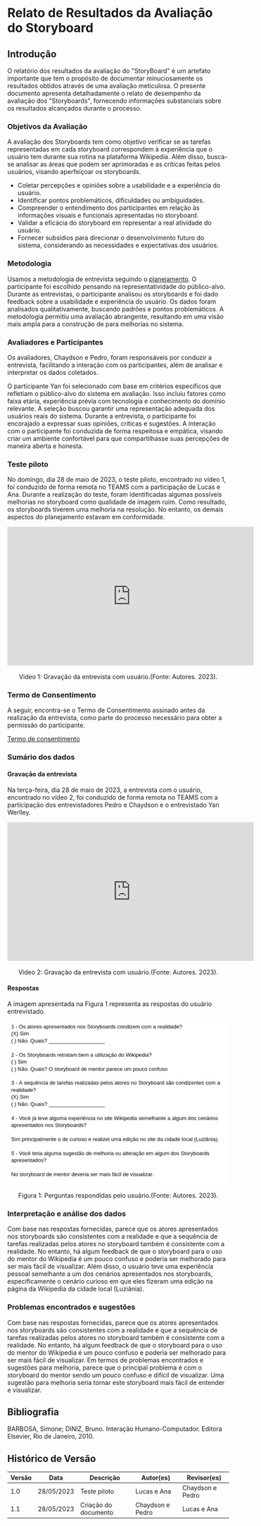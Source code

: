 # Relato de Resultados da Avaliação do Storyboard

## Introdução

O relatório dos resultados da avaliação do "StoryBoard" é um artefato importante que tem o propósito de documentar minuciosamente os resultados obtidos através de uma avaliação meticulosa. O presente documento apresenta detalhadamente o relato de desempenho da avaliação dos "Storyboards", fornecendo informações substanciais sobre os resultados alcançados durante o processo.

### Objetivos da Avaliação

A avaliação dos Storyboards tem como objetivo verificar se as tarefas representadas em cada storyboard correspondem à experiência que o usuário tem durante sua rotina na plataforma Wikipedia. Além disso, busca-se analisar as áreas que podem ser aprimoradas e as críticas feitas pelos usuários, visando aperfeiçoar os storyboards.

- Coletar percepções e opiniões sobre a usabilidade e a experiência do usuário.
- Identificar pontos problemáticos, dificuldades ou ambiguidades.
- Compreender o entendimento dos participantes em relação às informações visuais e funcionais apresentadas no storyboard.
- Validar a eficácia do storyboard em representar a real atividade do usuário.
- Fornecer subsídios para direcionar o desenvolvimento futuro do sistema, considerando as necessidades e expectativas dos usuários.

### Metodologia

Usamos a metodologia de entrevista seguindo o [planejamento](relatoDosResultadosStoryBoard.md). O participante foi escolhido pensando na representatividade do público-alvo. Durante as entrevistas, o participante analisou os storyboards e foi dado feedback sobre a usabilidade e experiência do usuário. Os dados foram analisados qualitativamente, buscando padrões e pontos problemáticos. A metodologia permitiu uma avaliação abrangente, resultando em uma visão mais ampla para a construção de para melhorias no sistema.

### Avaliadores e Participantes

Os avaliadores, Chaydson e Pedro, foram responsáveis por conduzir a entrevista, facilitando a interação com os participantes, além de analisar e interpretar os dados coletados.

O participante Yan foi selecionado com base em critérios específicos que refletiam o público-alvo do sistema em avaliação. Isso incluiu fatores como faixa etária, experiência prévia com tecnologia e conhecimento do domínio relevante. A seleção buscou garantir uma representação adequada dos usuários reais do sistema. Durante a entrevista, o participante foi encorajado a expressar suas opiniões, críticas e sugestões. A interação com o participante foi conduzida de forma respeitosa e empática, visando criar um ambiente confortável para que compartilhasse suas percepções de maneira aberta e honesta.

### Teste piloto

No domingo, dia 28 de maio de 2023, o teste piloto, encontrado no vídeo 1, foi conduzido de forma remota no TEAMS com a participação de Lucas e Ana. Durante a realização do teste, foram identificadas algumas possíveis melhorias no storyboard como qualidade de imagem ruim. Como resultado, os storyboards tiverem uma melhoria na resolução. No entanto, os demais aspectos do planejamento estavam em conformidade.

<iframe width="560" height="315" src="https://www.youtube.com/embed/SM_PAuP2bdg" title="YouTube video player" frameborder="0" allow="accelerometer; autoplay; clipboard-write; encrypted-media; gyroscope; picture-in-picture; web-share" allowfullscreen></iframe>

<div style="text-align: center">
<p>Video 1: Gravação da entrevista com usuário.(Fonte: Autores. 2023).</p>
</div>

### Termo de Consentimento

A seguir, encontra-se o Termo de Consentimento assinado antes da realização da entrevista, como parte do processo necessário para obter a permissão do participante.

[Termo de consentimento](../../../pdfs/termoConsentimentoStoryBoardAssinado.pdf)

### Sumário dos dados

#### Gravação da entrevista

Na terça-feira, dia 28 de maio de 2023, a entrevista com o usuário, encontrado no vídeo 2, foi conduzido de forma remota no TEAMS com a participação dos entrevistadores Pedro e Chaydson e o entrevistado Yan Werlley.

<iframe width="560" height="315" src="https://www.youtube.com/embed/M0xHdzl_24I" title="YouTube video player" frameborder="0" allow="accelerometer; autoplay; clipboard-write; encrypted-media; gyroscope; picture-in-picture; web-share" allowfullscreen></iframe>

<div style="text-align: center">
<p>Video 2: Gravação da entrevista com usuário.(Fonte: Autores. 2023).</p>
</div>

#### Respostas

A imagem apresentada na Figura 1 representa as respostas do usuário entrevistado.

![Respostas da entrevista](../../../storyboards/resultadoAvaliacaoStoryBoard.jpeg)

<div style="text-align: center">
<p>Figura 1: Perguntas respondidas pelo usuário.(Fonte: Autores. 2023).</p>
</div>

### Interpretação e análise dos dados

Com base nas respostas fornecidas, parece que os atores apresentados nos storyboards são consistentes com a realidade e que a sequência de tarefas realizadas pelos atores no storyboard também é consistente com a realidade. No entanto, há algum feedback de que o storyboard para o uso do mentor do Wikipedia é um pouco confuso e poderia ser melhorado para ser mais fácil de visualizar. Além disso, o usuário teve uma experiência pessoal semelhante a um dos cenários apresentados nos storyboards, especificamente o cenário curioso em que eles fizeram uma edição na página da Wikipedia da cidade local (Luziânia).

### Problemas encontrados e sugestões

Com base nas respostas fornecidas, parece que os atores apresentados nos storyboards são consistentes com a realidade e que a sequência de tarefas realizadas pelos atores no storyboard também é consistente com a realidade. No entanto, há algum feedback de que o storyboard para o uso do mentor do Wikipedia é um pouco confuso e poderia ser melhorado para ser mais fácil de visualizar. Em termos de problemas encontrados e sugestões para melhoria, parece que o principal problema é com o storyboard do mentor sendo um pouco confuso e difícil de visualizar. Uma sugestão para melhoria seria tornar este storyboard mais fácil de entender e visualizar.

## Bibliografia

BARBOSA, Simone; DINIZ, Bruno. Interação Humano-Computador. Editora Elsevier, Rio de Janeiro, 2010.

## Histórico de Versão

| Versão | Data       | Descrição            | Autor(es)        | Revisor(es)      |
| ------ | ---------- | -------------------- | ---------------- | ---------------- |
| 1.0    | 28/05/2023 | Teste piloto         | Lucas e Ana      | Chaydson e Pedro |
| 1.1    | 28/05/2023 | Criação do documento | Chaydson e Pedro | Lucas e Ana      |
